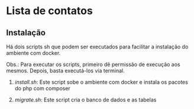 # Lista de contatos

## Instalação
Há dois scripts sh que podem ser executados para facilitar a instalação do ambiente com docker.

Obs.: Para executar os scripts, primeiro dê permissão de execução aos mesmos. Depois, basta executá-los via terminal.

1. *install.sh*: Este script sobe o ambiente com docker e instala os pacotes do php com composer

2. *migrate.sh*: Este script cria o banco de dados e as tabelas
